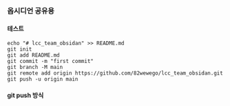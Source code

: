 ### 옵시디언 공유용 


#### 테스트 
```
echo "# lcc_team_obsidan" >> README.md
git init
git add README.md
git commit -m "first commit"
git branch -M main
git remote add origin https://github.com/82wewego/lcc_team_obsidan.git
git push -u origin main

```

#### git push 방식 

